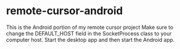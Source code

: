 # remote-cursor-android
This is the Android portion of my remote cursor project
Make sure to change the DEFAULT_HOST field in the SocketProcess class to your computer host. 
Start the desktop app and then start the Android app.
